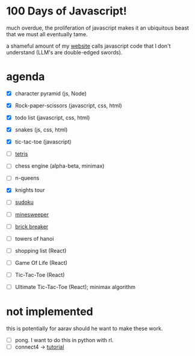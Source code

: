 # 100 Days of Javascript!

much overdue, the proliferation of javascript makes it an ubiquitous beast that we must all eventually tame.

a shameful amount of my [website](https://abaj.ai) calls javascript code that I don't understand (LLM's are double-edged swords).

# agenda

- [X] character pyramid (js, Node)
- [X] Rock-paper-scissors (javascript, css, html)
- [X] todo list (javascript, css, html)
- [X] snakes (js, css, html)
- [X] tic-tac-toe (javascript)
- [ ] [tetris](https://www.youtube.com/watch?v=H2aW5V46khA)
- [ ] chess engine (alpha-beta, minimax)

- [ ] n-queens
- [X] knights tour


- [ ] [sudoku](https://www.youtube.com/watch?v=S4uRtTb8U-U)
- [ ] [minesweeper](https://www.youtube.com/watch?v=AfhfAxKFP-s&list=PLnKe36F30Y4bLhA-st9sC4ZthyV7nsL2Q&index=15)

- [ ] [brick breaker](https://www.youtube.com/watch?v=EmhkLLWAZ8E&list=PLnKe36F30Y4bLhA-st9sC4ZthyV7nsL2Q&index=12)
- [ ] towers of hanoi

- [ ] shopping list (React)
- [ ] Game Of Life (React)
- [ ] Tic-Tac-Toe (React)
- [ ] Ultimate Tic-Tac-Toe (React); minimax algorithm

# not implemented

this is potentially for aarav should he want to make these work.

- [ ] pong. I want to do this in python with rl.
- [ ] connect4 -> [tutorial](https://www.youtube.com/watch?v=4ARsthVnCTg&list=PLnKe36F30Y4bLhA-st9sC4ZthyV7nsL2Q&index=20)
